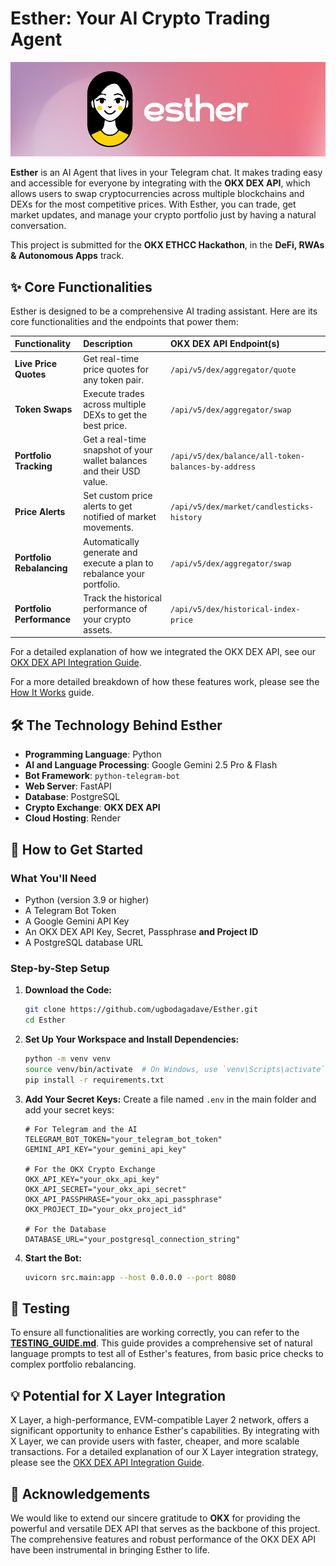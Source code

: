 # Esther: Your AI Crypto Trading Agent

<div align="center">
  <img src="esther-banner.png" alt="Esther AI Trading Agent Banner">
</div>

**Esther** is an AI Agent that lives in your Telegram chat. It makes trading easy and accessible for everyone by integrating with the **OKX DEX API**, which allows users to swap cryptocurrencies across multiple blockchains and DEXs for the most competitive prices. With Esther, you can trade, get market updates, and manage your crypto portfolio just by having a natural conversation.

This project is submitted for the **OKX ETHCC Hackathon**, in the **DeFi, RWAs & Autonomous Apps** track.

## ✨ Core Functionalities

Esther is designed to be a comprehensive AI trading assistant. Here are its core functionalities and the endpoints that power them:

| Functionality | Description | OKX DEX API Endpoint(s) |
| :--- | :--- | :--- |
| **Live Price Quotes** | Get real-time price quotes for any token pair. | `/api/v5/dex/aggregator/quote` |
| **Token Swaps** | Execute trades across multiple DEXs to get the best price. | `/api/v5/dex/aggregator/swap` |
| **Portfolio Tracking** | Get a real-time snapshot of your wallet balances and their USD value. | `/api/v5/dex/balance/all-token-balances-by-address` |
| **Price Alerts** | Set custom price alerts to get notified of market movements. | `/api/v5/dex/market/candlesticks-history` |
| **Portfolio Rebalancing**| Automatically generate and execute a plan to rebalance your portfolio. | `/api/v5/dex/aggregator/swap` |
| **Portfolio Performance**| Track the historical performance of your crypto assets. | `/api/v5/dex/historical-index-price` |

For a detailed explanation of how we integrated the OKX DEX API, see our [OKX DEX API Integration Guide](./okx_dex_api_integration.md).

For a more detailed breakdown of how these features work, please see the [How It Works](./how-it-works.md) guide.

## 🛠️ The Technology Behind Esther

-   **Programming Language**: Python
-   **AI and Language Processing**: Google Gemini 2.5 Pro & Flash
-   **Bot Framework**: `python-telegram-bot`
-   **Web Server**: FastAPI
-   **Database**: PostgreSQL
-   **Crypto Exchange**: **OKX DEX API**
-   **Cloud Hosting**: Render

## 🚀 How to Get Started

### What You'll Need

-   Python (version 3.9 or higher)
-   A Telegram Bot Token
-   A Google Gemini API Key
-   An OKX DEX API Key, Secret, Passphrase **and Project ID**
-   A PostgreSQL database URL

### Step-by-Step Setup

1.  **Download the Code:**
    ```bash
    git clone https://github.com/ugbodagadave/Esther.git
    cd Esther
    ```

2.  **Set Up Your Workspace and Install Dependencies:**
    ```bash
    python -m venv venv
    source venv/bin/activate  # On Windows, use `venv\Scripts\activate`
    pip install -r requirements.txt
    ```

3.  **Add Your Secret Keys:**
    Create a file named `.env` in the main folder and add your secret keys:
    ```dotenv
    # For Telegram and the AI
    TELEGRAM_BOT_TOKEN="your_telegram_bot_token"
    GEMINI_API_KEY="your_gemini_api_key"

    # For the OKX Crypto Exchange
    OKX_API_KEY="your_okx_api_key"
    OKX_API_SECRET="your_okx_api_secret"
    OKX_API_PASSPHRASE="your_okx_api_passphrase"
    OKX_PROJECT_ID="your_okx_project_id"

    # For the Database
    DATABASE_URL="your_postgresql_connection_string"
    ```

4.  **Start the Bot:**
    ```bash
    uvicorn src.main:app --host 0.0.0.0 --port 8080
    ```

## 🧪 Testing

To ensure all functionalities are working correctly, you can refer to the [**TESTING_GUIDE.md**](./TESTING_GUIDE.md). This guide provides a comprehensive set of natural language prompts to test all of Esther's features, from basic price checks to complex portfolio rebalancing.

## 💡 Potential for X Layer Integration

X Layer, a high-performance, EVM-compatible Layer 2 network, offers a significant opportunity to enhance Esther's capabilities. By integrating with X Layer, we can provide users with faster, cheaper, and more scalable transactions. For a detailed explanation of our X Layer integration strategy, please see the [OKX DEX API Integration Guide](./okx_dex_api_integration.md).

## 🙏 Acknowledgements

We would like to extend our sincere gratitude to **OKX** for providing the powerful and versatile DEX API that serves as the backbone of this project. The comprehensive features and robust performance of the OKX DEX API have been instrumental in bringing Esther to life.
